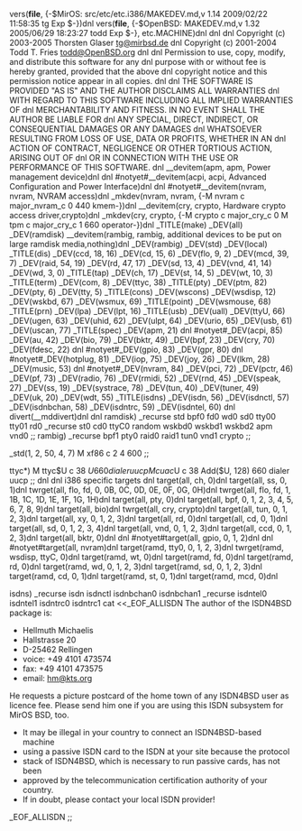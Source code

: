 vers(__file__,
	{-$MirOS: src/etc/etc.i386/MAKEDEV.md,v 1.14 2009/02/22 11:58:35 tg Exp $-})dnl
vers(__file__,
	{-$OpenBSD: MAKEDEV.md,v 1.32 2005/06/29 18:23:27 todd Exp $-},
etc.MACHINE)dnl
dnl
dnl Copyright (c) 2003-2005 Thorsten Glaser <tg@mirbsd.de>
dnl Copyright (c) 2001-2004 Todd T. Fries <todd@OpenBSD.org>
dnl
dnl Permission to use, copy, modify, and distribute this software for any
dnl purpose with or without fee is hereby granted, provided that the above
dnl copyright notice and this permission notice appear in all copies.
dnl
dnl THE SOFTWARE IS PROVIDED "AS IS" AND THE AUTHOR DISCLAIMS ALL WARRANTIES
dnl WITH REGARD TO THIS SOFTWARE INCLUDING ALL IMPLIED WARRANTIES OF
dnl MERCHANTABILITY AND FITNESS. IN NO EVENT SHALL THE AUTHOR BE LIABLE FOR
dnl ANY SPECIAL, DIRECT, INDIRECT, OR CONSEQUENTIAL DAMAGES OR ANY DAMAGES
dnl WHATSOEVER RESULTING FROM LOSS OF USE, DATA OR PROFITS, WHETHER IN AN
dnl ACTION OF CONTRACT, NEGLIGENCE OR OTHER TORTIOUS ACTION, ARISING OUT OF
dnl OR IN CONNECTION WITH THE USE OR PERFORMANCE OF THIS SOFTWARE.
dnl
__devitem(apm, apm, Power management device)dnl
dnl #notyet#__devitem(acpi, acpi, Advanced Configuration and Power Interface)dnl
dnl #notyet#__devitem(nvram, nvram, NVRAM access)dnl
_mkdev(nvram, nvram, {-M nvram c major_nvram_c 0 440 kmem-})dnl
__devitem(cry, crypto, Hardware crypto access driver,crypto)dnl
_mkdev(cry, crypto, {-M crypto c major_cry_c 0
	M tpm c major_cry_c 1 660 operator-})dnl
_TITLE(make)
_DEV(all)
_DEV(ramdisk)
__devitem(rambig, rambig, additional devices to be put on large ramdisk media,nothing)dnl
_DEV(rambig)
_DEV(std)
_DEV(local)
_TITLE(dis)
_DEV(ccd, 18, 16)
_DEV(cd, 15, 6)
_DEV(flo, 9, 2)
_DEV(mcd, 39, 7)
_DEV(raid, 54, 19)
_DEV(rd, 47, 17)
_DEV(sd, 13, 4)
_DEV(vnd, 41, 14)
_DEV(wd, 3, 0)
_TITLE(tap)
_DEV(ch, 17)
_DEV(st, 14, 5)
_DEV(wt, 10, 3)
_TITLE(term)
_DEV(com, 8)
_DEV(ttyc, 38)
_TITLE(pty)
_DEV(ptm, 82)
_DEV(pty, 6)
_DEV(tty, 5)
_TITLE(cons)
_DEV(wscons)
_DEV(wsdisp, 12)
_DEV(wskbd, 67)
_DEV(wsmux, 69)
_TITLE(point)
_DEV(wsmouse, 68)
_TITLE(prn)
_DEV(lpa)
_DEV(lpt, 16)
_TITLE(usb)
_DEV(uall)
_DEV(ttyU, 66)
_DEV(ugen, 63)
_DEV(uhid, 62)
_DEV(ulpt, 64)
_DEV(urio, 65)
_DEV(usb, 61)
_DEV(uscan, 77)
_TITLE(spec)
_DEV(apm, 21)
dnl #notyet#_DEV(acpi, 85)
_DEV(au, 42)
_DEV(bio, 79)
_DEV(bktr, 49)
_DEV(bpf, 23)
_DEV(cry, 70)
_DEV(fdesc, 22)
dnl #notyet#_DEV(gpio, 83)
_DEV(gpr, 80)
dnl #notyet#_DEV(hotplug, 81)
_DEV(iop, 75)
_DEV(joy, 26)
_DEV(lkm, 28)
_DEV(music, 53)
dnl #notyet#_DEV(nvram, 84)
_DEV(pci, 72)
_DEV(pctr, 46)
_DEV(pf, 73)
_DEV(radio, 76)
_DEV(rmidi, 52)
_DEV(rnd, 45)
_DEV(speak, 27)
_DEV(ss, 19)
_DEV(systrace, 78)
_DEV(tun, 40)
_DEV(tuner, 49)
_DEV(uk, 20)
_DEV(wdt, 55)
_TITLE(isdns)
_DEV(isdn, 56)
_DEV(isdnctl, 57)
_DEV(isdnbchan, 58)
_DEV(isdntrc, 59)
_DEV(isdntel, 60)
dnl
divert(__mddivert)dnl
dnl
ramdisk)
	_recurse std bpf0 fd0 wd0 sd0 tty00 tty01 rd0
	_recurse st0 cd0 ttyC0 random wskbd0 wskbd1 wskbd2 apm vnd0
	;;
rambig)
	_recurse bpf1 pty0 raid0 raid1 tun0 vnd1 crypto
	;;

_std(1, 2, 50, 4, 7)
	M xf86		c 2 4 600
	;;

ttyc*)
	M ttyc$U c 38 $U 660 dialer uucp
	M cuac$U c 38 Add($U, 128) 660 dialer uucp
	;;
dnl
dnl i386 specific targets
dnl
target(all, ch, 0)dnl
target(all, ss, 0, 1)dnl
twrget(all, flo, fd, 0, 0B, 0C, 0D, 0E, 0F, 0G, 0H)dnl
twrget(all, flo, fd, 1, 1B, 1C, 1D, 1E, 1F, 1G, 1H)dnl
target(all, pty, 0)dnl
target(all, bpf, 0, 1, 2, 3, 4, 5, 6, 7, 8, 9)dnl
target(all, bio)dnl
twrget(all, cry, crypto)dnl
target(all, tun, 0, 1, 2, 3)dnl
target(all, xy, 0, 1, 2, 3)dnl
target(all, rd, 0)dnl
target(all, cd, 0, 1)dnl
target(all, sd, 0, 1, 2, 3, 4)dnl
target(all, vnd, 0, 1, 2, 3)dnl
target(all, ccd, 0, 1, 2, 3)dnl
target(all, bktr, 0)dnl
dnl #notyet#target(all, gpio, 0, 1, 2)dnl
dnl #notyet#target(all, nvram)dnl
target(ramd, tty0, 0, 1, 2, 3)dnl
twrget(ramd, wsdisp, ttyC, 0)dnl
target(ramd, wt, 0)dnl
target(ramd, fd, 0)dnl
target(ramd, rd, 0)dnl
target(ramd, wd, 0, 1, 2, 3)dnl
target(ramd, sd, 0, 1, 2, 3)dnl
target(ramd, cd, 0, 1)dnl
target(ramd, st, 0, 1)dnl
target(ramd, mcd, 0)dnl

isdns)
	_recurse isdn isdnctl isdnbchan0 isdnbchan1
	_recurse isdntel0 isdntel1 isdntrc0 isdntrc1
	cat <<_EOF_ALLISDN
The author of the ISDN4BSD package is:
 * Hellmuth Michaelis
 * Hallstrasse 20
 * D-25462 Rellingen
 * voice: +49 4101 473574
 * fax:   +49 4101 473575
 * email: hm@kts.org

He requests a picture postcard of the home town of any ISDN4BSD
user as licence fee.  Please send him one if you are using this
ISDN subsystem for MirOS BSD, too.

 * It may be illegal in your country to connect an ISDN4BSD-based machine
 * using a passive ISDN card to the ISDN at your site because the protocol
 * stack of ISDN4BSD, which is necessary to run passive cards, has not been
 * approved by the telecommunication certification authority of your country.
 * If in doubt, please contact your local ISDN provider!

_EOF_ALLISDN
	;;
